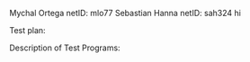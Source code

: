 Mychal Ortega netID: mlo77
Sebastian Hanna netID: sah324
hi

Test plan:

Description of Test Programs:

